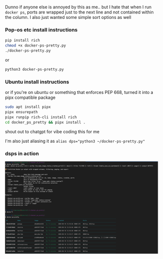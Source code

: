 Dunno if anyone else is annoyed by this as me.. but I hate that when I run `docker ps`, ports are wrapped just to the next line and not contained within the column. I also just wanted some simple sort options as well

### Pop-os etc install instructions
```bash
pip install rich
chmod +x docker-ps-pretty.py
./docker-ps-pretty.py
```
or
```bash
python3 docker-ps-pretty.py
```

### Ubuntu install instructions
or if you're on ubuntu or something that enforces PEP 668, turned it into a pipx compatible package

```bash
sudo apt install pipx
pipx ensurepath
pipx runpip rich-cli install rich
cd docker_ps_pretty && pipx install .
```

shout out to chatgpt for vibe coding this for me

I'm also just aliasing it as `alias dps="python3 ~/docker-ps-pretty.py"`

### dsps in action
![Docker PS Pretty Demo](./dpsp.png)